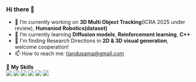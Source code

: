 ### Hi there 👋

- 🔭 I’m currently working on **3D Multi Object Tracking**(ICRA 2025 under review), **Humaniod Robotics(dataset)**
- 🌱 I’m currently learning **Diffusion models**, **Reinforcement learning**, **C++**
- 🚗 I'm finding Research Directions in **2D & 3D visual generation**, welcome cooperation!
- 📫 How to reach me: tiandusama@gmail.com

🌟 **My Skills**  
![](https://img.shields.io/badge/-Python-3e74a2?style=flat-square&logo=Python&logoColor=fff)
![](https://img.shields.io/badge/-Vue-4fc08d?style=flat-square&logo=Vue.js&logoColor=fff)
![](https://img.shields.io/badge/-Linux-000000?style=flat-square&logo=Linux&logoColor=fff)
![](https://img.shields.io/badge/-Docker-2496ED?style=flat-square&logo=Docker&logoColor=fff)
![](https://img.shields.io/badge/-PyTorch-ee4c2c?style=flat-square&logo=PyTorch&logoColor=fff)
![](https://img.shields.io/badge/-NumPy-013243?style=flat-square&logo=NumPy&logoColor=fff)


<!--
**drb-ecust/drb-ecust** is a ✨ _special_ ✨ repository because its `README.md` (this file) appears on your GitHub profile.

Here are some ideas to get you started:

- 🔭 I’m currently working on ...
- 🌱 I’m currently learning ...
- 👯 I’m looking to collaborate on ...
- 🤔 I’m looking for help with ...
- 💬 Ask me about ...
- 📫 How to reach me: ...
- 😄 Pronouns: ...
- ⚡ Fun fact: ...
-->
